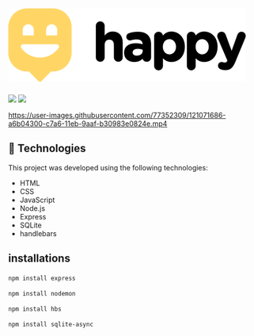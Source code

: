 <h1>
    <img alt="Happy" title="Happy" src="https://raw.githubusercontent.com/VDR-Crowley/nlw3-discovery/6121aa396a78543f5f775022a37d57129b3852b8/.github/logo.svg" />
</h1>

<div>
    <img src="https://user-images.githubusercontent.com/77352309/121063267-7a8fc480-c79c-11eb-9bf7-8378a7ebfb68.PNG" />
    <img src="https://user-images.githubusercontent.com/77352309/121069695-2a1c6500-c7a4-11eb-826d-0bc489e2112d.PNG" />
   
   


   

</div>
 

 

https://user-images.githubusercontent.com/77352309/121071686-a6b04300-c7a6-11eb-9aaf-b30983e0824e.mp4


 ## 🚀 Technologies
This project was developed using the following technologies: 
- HTML 
- CSS
- JavaScript
- Node.js
- Express
- SQLite
- handlebars

## installations

```npm install express```

```npm install nodemon```

```npm install hbs```

```npm install sqlite-async```

